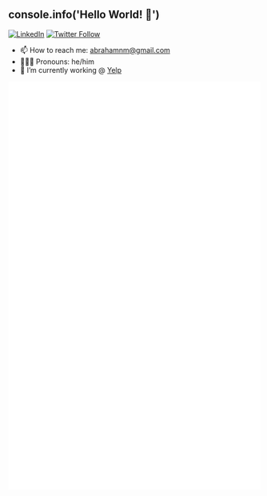 ## console.info('Hello World! 👋')
<a href="https://www.linkedin.com/in/abrahamnm"><img
      src="https://img.shields.io/static/v1?logo=linkedin&style=for-the-badge&color=00CC00&label=LinkedIn&message=%f0%9f%92%bc"
      alt="LinkedIn"
    /></a> <a href="https://twitter.com/abrahamnm"><img alt="Twitter Follow" src="https://img.shields.io/twitter/follow/abrahamnm?color=00CC00&logo=twitter&style=for-the-badge"></a>
<!--
**abrahamnm/abrahamnm** is a ✨ _special_ ✨ repository because its `README.md` (this file) appears on your GitHub profile.

Here are some ideas to get you started:

- 🔭 I’m currently working on ...
- 🌱 I’m currently learning ...
- 👯 I’m looking to collaborate on ...
- 🤔 I’m looking for help with ...
- 💬 Ask me about ...
- ⚡ Fun fact: ...
-->
- 📫 How to reach me: abrahamnm@gmail.com
- 👨🏽‍💻 Pronouns: he/him
- 🔭 I’m currently working @ [Yelp]([https://carbonodev.com/](https://github.com/Yelp))

![Metrics](https://raw.githubusercontent.com/abrahamnm/abrahamnm/github-metrics/github-metrics.svg)
